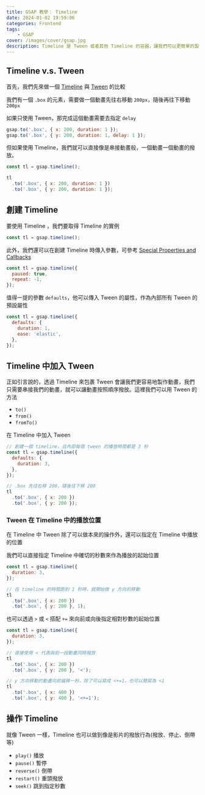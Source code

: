 ```yaml
---
title: GSAP 教學： Timeline
date: 2024-01-02 19:59:06
categories: Frontend
tags:
    - GSAP
cover: /images/cover/gsap.jpg
description: Timeline 是 Tween 或者其他 Timeline 的容器，讓我們可以更簡單的製作複雜的動畫。舉例來說，如果沒有 Timeline 我們就只能用 Tween 上的 delay 屬性來決定動畫的先後，但透過 Timeline，我們就可以直接指定動畫的先後順序
---
```


## Timeline v.s. Tween

首先，我們先來做一個 [Timeline](https://gsap.com/docs/v3/GSAP/Timeline/) 與 [Tween](https://gsap.com/docs/v3/GSAP/Tween/) 的比較

我們有一個 `.box` 的元素，需要做一個動畫先往右移動 `200px`，隨後再往下移動 `200px`

如果只使用 Tween，那完成這個動畫需要去指定 `delay`

```javascript
gsap.to('.box', { x: 200, duration: 1 });
gsap.to('.box', { y: 200, duration: 1, delay: 1 });
```

但如果使用 Timeline，我們就可以直接像是串接動畫般，一個動畫一個動畫的撥放。

```javascript
const tl = gsap.timeline();

tl
  .to('.box', { x: 200, duration: 1 })
  .to('.box', { y: 200, duration: 1 });
```

## 創建 Timeline

要使用 Timeline ，我們要取得 Timeline 的實例

```javascript
const tl = gsap.timeline();
```

此外，我們還可以在創建 Timeline 時傳入參數，可參考 [Special Properties and Callbacks](https://gsap.com/docs/v3/GSAP/Timeline/#special-properties-and-callbacks)

```javascript
const tl = gsap.timeline({
  paused: true,
  repeat: -1,
});
```

值得一提的參數 `defaults`，他可以傳入 Tween 的屬性，作為內部所有 Tween 的預設屬性

```javascript
const tl = gsap.timeline({
  defaults: {
    duration: 1,
    ease: 'elastic',
  },
});
```

## Timeline 中加入 Tween

正如引言說的，透過 Timeline 來包裹 Tween 會讓我們更容易地製作動畫，我們只需要串接我們的動畫，就可以讓動畫按照順序撥放。這裡我們可以用 Tween 的方法

- `to()`
- `from()`
- `fromTo()`

在 Timeline 中加入 Tween

```javascript
// 創建一個 timeline，且內部每個 tween 的播放時間都是 3 秒
const tl = gsap.timeline({
  defaults: {
    duration: 3,
  },
});

// .box 先往右移 200，隨後往下移 200
tl
  .to('.box', { x: 200 })
  .to('.box', { y: 200 });
```

### Tween 在 Timeline 中的播放位置

在 Timeline 中 Tween 除了可以做本來的操作外，還可以指定在 Timeline 中播放的位置

我們可以直接指定 Timeline 中確切的秒數來作為播放的起始位置

```javascript
const tl = gsap.timeline({
  duration: 3,
});

// 在 timeline 的時間跑到 1 秒時，就開始做 y 方向的移動
tl
  .to('.box', { x: 200 })
  .to('.box', { y: 200 }, 1);
```

也可以透過 `>` 或 `<` 搭配 `+=` 來向前或向後指定相對秒數的起始位置

```javascript
const tl = gsap.timeline({
  duration: 3,
});

// 直接使用 < 代表與前一段動畫同時撥放
tl
  .to('.box', { x: 200 })
  .to('.box', { y: 200 }, '<');

// y 方向移動的動畫向前偏移一秒，除了可以寫成 <+=1，也可以簡寫為 <1
tl
  .to('.box', { x: 400 })
  .to('.box', { y: 400 }, '<+=1');
```

## 操作 Timeline

就像 Tween 一樣，Timeline 也可以做到像是影片的撥放行為(撥放、停止、倒帶等)

- `play()` 播放
- `pause()` 暫停
- `reverse()` 倒帶
- `restart()` 重頭撥放
- `seek()` 跳到指定秒數